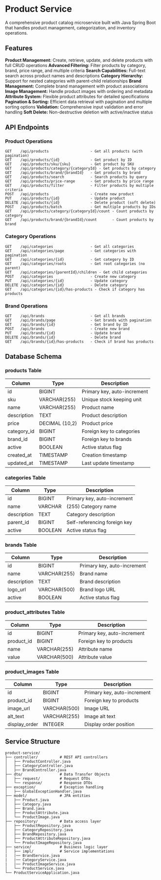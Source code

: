 # Product Service

A comprehensive product catalog microservice built with Java Spring Boot that handles product management, categorization, and inventory operations.

## Features

**Product Management:** Create, retrieve, update, and delete products with full CRUD operations
**Advanced Filtering:** Filter products by category, brand, price range, and multiple criteria
**Search Capabilities:** Full-text search across product names and descriptions
**Category Hierarchy:** Support for nested categories with parent-child relationships
**Brand Management:** Complete brand management with product associations
**Image Management:** Handle product images with ordering and metadata
**Attribute System:** Flexible product attributes for detailed specifications
**Pagination & Sorting:** Efficient data retrieval with pagination and multiple sorting options
**Validation:** Comprehensive input validation and error handling
**Soft Delete:** Non-destructive deletion with active/inactive status

## API Endpoints

### Product Operations
```
GET    /api/products                   - Get all products (with pagination)
GET    /api/products/{id}              - Get product by ID
GET    /api/products/sku/{sku}         - Get product by SKU
GET    /api/products/category/{categoryId} - Get products by category
GET    /api/products/brand/{brandId}   - Get products by brand
GET    /api/products/search            - Search products by query
GET    /api/products/price-range       - Get products by price range
GET    /api/products/filter            - Filter products by multiple criteria
POST   /api/products                   - Create new product
PUT    /api/products/{id}              - Update product
DELETE /api/products/{id}              - Delete product (soft delete)
POST   /api/products/batch             - Get multiple products by IDs
GET    /api/products/category/{categoryId}/count - Count products by category
GET    /api/products/brand/{brandId}/count       - Count products by brand
```

### Category Operations
```
GET    /api/categories                 - Get all categories
GET    /api/categories/page            - Get categories with pagination
GET    /api/categories/{id}            - Get category by ID
GET    /api/categories/roots           - Get root categories (no parent)
GET    /api/categories/{parentId}/children - Get child categories
POST   /api/categories                 - Create new category
PUT    /api/categories/{id}            - Update category
DELETE /api/categories/{id}            - Delete category
GET    /api/categories/{id}/has-products - Check if category has products
```

### Brand Operations
```
GET    /api/brands                     - Get all brands
GET    /api/brands/page                - Get brands with pagination
GET    /api/brands/{id}                - Get brand by ID
POST   /api/brands                     - Create new brand
PUT    /api/brands/{id}                - Update brand
DELETE /api/brands/{id}                - Delete brand
GET    /api/brands/{id}/has-products   - Check if brand has products
```

## Database Schema

### products Table

|Column   |Type         |Description|
|---------|-------------|-----------|
|id|	BIGINT|	Primary key, auto-increment| 
|sku|	VARCHAR(255)|	Unique stock keeping unit|
|name|	VARCHAR(255)|	Product name|
|description|	TEXT|	Product description|
|price|	DECIMAL (10,2)|	Product price|
|category_id|	BIGINT|	Foreign key to categories|
|brand_id|	BIGINT|	Foreign key to brands|
|active|	BOOLEAN|	Active status flag|
|created_at|	TIMESTAMP|	Creation timestamp|
|updated_at|	TIMESTAMP|	Last update timestamp|

### categories Table

|Column   |Type         |Description|
|---------|-------------|-----------|
|id|	BIGINT|	Primary key, auto-increment|
|name|	VARCHAR|(255)	Category name|
|description|	TEXT|	Category description|
|parent_id|	BIGINT|	Self-referencing foreign key|
|active|	BOOLEAN|	Active status flag|

### brands Table
|Column   |Type         |Description|
|---------|-------------|-----------|
|id|	BIGINT|	Primary key, auto-increment|
|name|	VARCHAR(255)|	Brand name|
|description|	TEXT|	Brand description|
|logo_url|	VARCHAR(500)|	Brand logo URL|
|active|	BOOLEAN|	Active status flag|

### product_attributes Table
|Column   |Type         |Description|
|---------|-------------|-----------|
|id|	BIGINT|	Primary key, auto-increment|
|product_id|	BIGINT|	Foreign key to products|
|name|	VARCHAR(255)|	Attribute name|
|value|	VARCHAR(500)|	Attribute value|

### product_images Table
|Column   |Type         |Description|
|---------|-------------|-----------|
|id|	BIGINT|	Primary key, auto-increment|
|product_id|	BIGINT|	Foreign key to products|
|image_url|	VARCHAR(500)|	Image URL|
|alt_text|	VARCHAR(255)|	Image alt text|
|display_order|	INTEGER|	Display order position|


## Service Structure
```
product-service/
├── controller/          # REST API controllers
│   ├── ProductController.java
│   ├── CategoryController.java
│   ├── BrandController.java
├── dto/                 # Data Transfer Objects
│   ├── request/         # Request DTOs
│   └── response/        # Response DTOs
├── exception/           # Exception handling
│   ├── GlobalExceptionHandler.java
├── model/               # JPA entities
│   ├── Product.java
│   ├── Category.java
│   ├── Brand.java
│   ├── ProductAttribute.java
│   └── ProductImage.java
├── repository/          # Data access layer
│   ├── ProductRepository.java
│   ├── CategoryRepository.java
│   ├── BrandRepository.java
│   ├── ProductAttributeRepository.java
│   └── ProductImageRepository.java
├── service/             # Business logic layer
│   ├── impl/            # Service implementations
|   |── BrandService.java
|   |── CategoryService.java
|   |── ProductImageService.java
│   └── ProductService.java
└── ProductServiceApplication.java
```